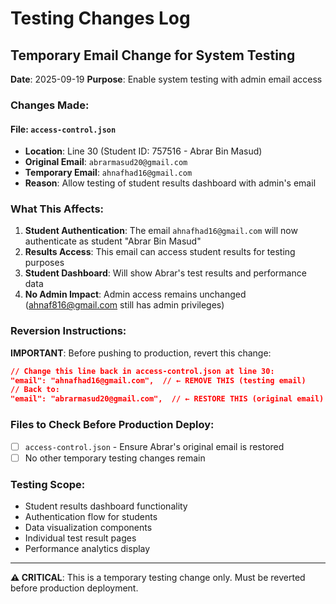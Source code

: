# Testing Changes Log

## Temporary Email Change for System Testing

**Date**: 2025-09-19
**Purpose**: Enable system testing with admin email access

### Changes Made:

#### File: `access-control.json`
- **Location**: Line 30 (Student ID: 757516 - Abrar Bin Masud)
- **Original Email**: `abrarmasud20@gmail.com`
- **Temporary Email**: `ahnafhad16@gmail.com`
- **Reason**: Allow testing of student results dashboard with admin's email

### What This Affects:
1. **Student Authentication**: The email `ahnafhad16@gmail.com` will now authenticate as student "Abrar Bin Masud"
2. **Results Access**: This email can access student results for testing purposes
3. **Student Dashboard**: Will show Abrar's test results and performance data
4. **No Admin Impact**: Admin access remains unchanged (ahnaf816@gmail.com still has admin privileges)

### Reversion Instructions:
**IMPORTANT**: Before pushing to production, revert this change:

```json
// Change this line back in access-control.json at line 30:
"email": "ahnafhad16@gmail.com",  // ← REMOVE THIS (testing email)
// Back to:
"email": "abrarmasud20@gmail.com",  // ← RESTORE THIS (original email)
```

### Files to Check Before Production Deploy:
- [ ] `access-control.json` - Ensure Abrar's original email is restored
- [ ] No other temporary testing changes remain

### Testing Scope:
- Student results dashboard functionality
- Authentication flow for students
- Data visualization components
- Individual test result pages
- Performance analytics display

---
**⚠️ CRITICAL**: This is a temporary testing change only. Must be reverted before production deployment.
